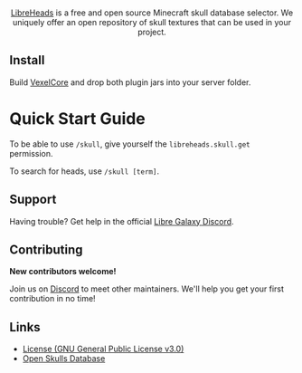 <p align="center">
  <br/>
  <a href="https://github.com/ItsMCB/LibreHeads">LibreHeads</a> is a free and open source Minecraft skull database selector. We uniquely offer an open repository of skull textures that can be used in your project.
  <br/>
</p>


## Install

Build [VexelCore](https://github.com/ItsMCB/VexelCore) and drop both plugin jars into your server folder.

# Quick Start Guide

To be able to use `/skull`, give yourself the `libreheads.skull.get` permission.

To search for heads, use `/skull [term]`.

## Support

Having trouble? Get help in the official [Libre Galaxy Discord](https://libregalaxy.org/chat/).
## Contributing

**New contributors welcome!**

Join us on [Discord](https://libregalaxy.org/chat/) to meet other maintainers. We'll help you get your first contribution in no time!

## Links

- [License (GNU General Public License v3.0)](LICENSE)
- [Open Skulls Database](src/main/resources/)
